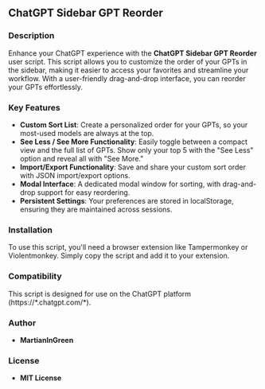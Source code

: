 ## ChatGPT Sidebar GPT Reorder

### Description
Enhance your ChatGPT experience with the **ChatGPT Sidebar GPT Reorder** user script. This script allows you to customize the order of your GPTs in the sidebar, making it easier to access your favorites and streamline your workflow. With a user-friendly drag-and-drop interface, you can reorder your GPTs effortlessly. 

### Key Features
- **Custom Sort List**: Create a personalized order for your GPTs, so your most-used models are always at the top.
- **See Less / See More Functionality**: Easily toggle between a compact view and the full list of GPTs. Show only your top 5 with the "See Less" option and reveal all with "See More."
- **Import/Export Functionality**: Save and share your custom sort order with JSON import/export options.
- **Modal Interface**: A dedicated modal window for sorting, with drag-and-drop support for easy reordering.
- **Persistent Settings**: Your preferences are stored in localStorage, ensuring they are maintained across sessions.

### Installation
To use this script, you'll need a browser extension like Tampermonkey or Violentmonkey. Simply copy the script and add it to your extension.

### Compatibility
This script is designed for use on the ChatGPT platform (https://\*.chatgpt.com/\*).

### Author
- **MartianInGreen**

### License
- **MIT License**